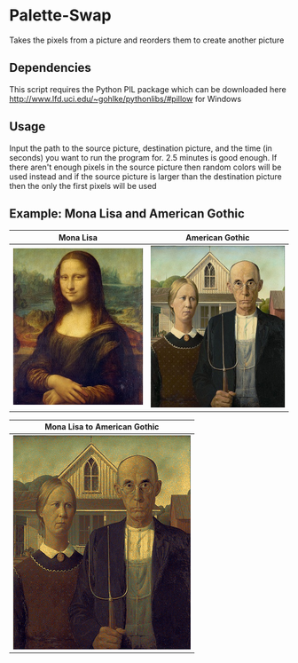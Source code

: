 Palette-Swap
============

Takes the pixels from a picture and reorders them to create another picture

## Dependencies

This script requires the Python PIL package which can be downloaded here http://www.lfd.uci.edu/~gohlke/pythonlibs/#pillow for Windows

## Usage

Input the path to the source picture, destination picture, and the time (in seconds) you want to run the program for. 2.5 minutes is good enough. If there aren't enough pixels in the source picture then random colors will be used instead and if the source picture is larger than the destination picture then the only the first pixels will be used

## Example: Mona Lisa and American Gothic

| Mona Lisa | American Gothic |
| --------- | --------------- |
|![Original Mona Lisa](Original/Mona%20Lisa.png "Original Mona Lisa") | ![Original American Gothic](Original/American%20Gothic.png "Original American Gothic")|


| Mona Lisa to American Gothic |
| :--------------------------: |
|![Mona Lisa to American Gothic](Created/Mona%20Lisa%20to%20American%20Gothic.png "Mona Lisa to American Gothic") |
